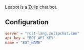 Leabot is a [Zulip](https://zulip.com) chat bot.

## Configuration

```toml
server = "rust-lang.zulipchat.com"
api_key = "BOT_API_KEY"
name = "BOT_NAME"
```
